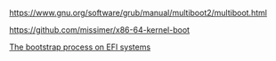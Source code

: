 https://www.gnu.org/software/grub/manual/multiboot2/multiboot.html

https://github.com/missimer/x86-64-kernel-boot

[The bootstrap process on EFI systems](https://lwn.net/Articles/632528/)
